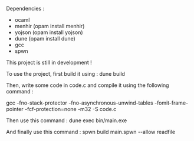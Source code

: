 Dependencies :
  - ocaml
  - menhir (opam install menhir)
  - yojson (opam install yojson)
  - dune (opam install dune)
  - gcc
  - spwn

This project is still in development !

To use the project, first build it using : dune build 

Then, write some code in code.c and compile it using the following command : 

gcc -fno-stack-protector -fno-asynchronous-unwind-tables -fomit-frame-pointer -fcf-protection=none -m32 -S code.c

Then use this command : dune exec bin/main.exe

And finally use this command : spwn build main.spwn --allow readfile